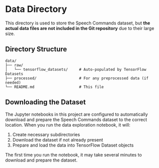 # Data Directory

This directory is used to store the Speech Commands dataset, but **the actual data files are not included in the Git repository** due to their large size.

## Directory Structure

```
data/
├── raw/
│   └── tensorflow_datasets/     # Auto-populated by TensorFlow Datasets
├── processed/                   # For any preprocessed data (if needed)
└── README.md                    # This file
```

## Downloading the Dataset

The Jupyter notebooks in this project are configured to automatically download and prepare the Speech Commands dataset to the correct location. When you run the data exploration notebook, it will:

1. Create necessary subdirectories
2. Download the dataset if not already present
3. Prepare and load the data into TensorFlow Dataset objects

The first time you run the notebook, it may take several minutes to download and prepare the dataset.
